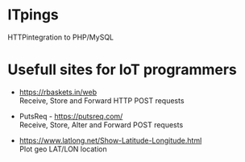 # ITpings

HTTPintegration to PHP/MySQL

# Usefull sites for IoT programmers

* https://rbaskets.in/web  
Receive, Store and Forward HTTP POST requests

* PutsReq - https://putsreq.com/  
Receive, Store, Alter and Forward POST requests

* https://www.latlong.net/Show-Latitude-Longitude.html  
Plot geo LAT/LON location  

